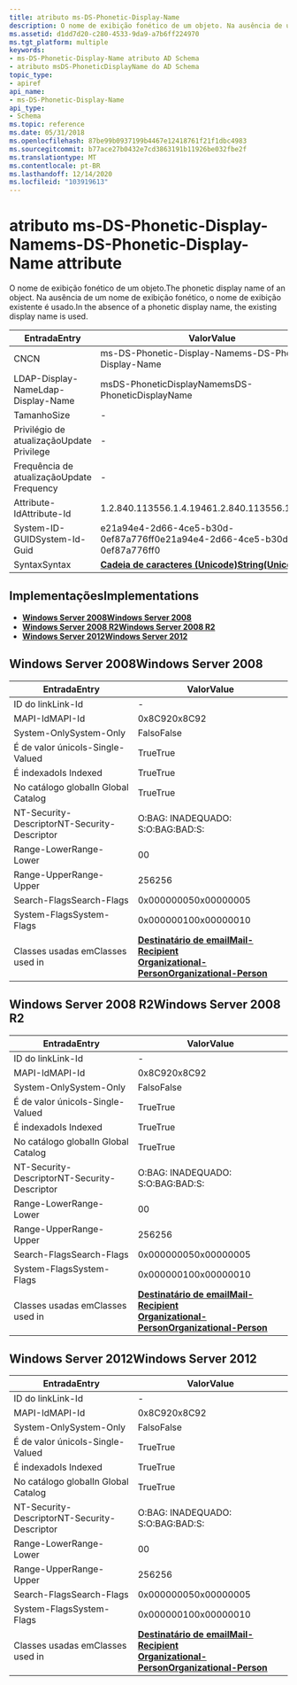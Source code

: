 ```yaml
---
title: atributo ms-DS-Phonetic-Display-Name
description: O nome de exibição fonético de um objeto. Na ausência de um nome de exibição fonético, o nome de exibição existente é usado.
ms.assetid: d1dd7d20-c280-4533-9da9-a7b6ff224970
ms.tgt_platform: multiple
keywords:
- ms-DS-Phonetic-Display-Name atributo AD Schema
- atributo msDS-PhoneticDisplayName do AD Schema
topic_type:
- apiref
api_name:
- ms-DS-Phonetic-Display-Name
api_type:
- Schema
ms.topic: reference
ms.date: 05/31/2018
ms.openlocfilehash: 87be99b0937199b4467e12418761f21f1dbc4983
ms.sourcegitcommit: b77ace27b0432e7cd3863191b11926be032fbe2f
ms.translationtype: MT
ms.contentlocale: pt-BR
ms.lasthandoff: 12/14/2020
ms.locfileid: "103919613"
---
```

# <a name="ms-ds-phonetic-display-name-attribute"></a><span data-ttu-id="07b65-106">atributo ms-DS-Phonetic-Display-Name</span><span class="sxs-lookup"><span data-stu-id="07b65-106">ms-DS-Phonetic-Display-Name attribute</span></span>

<span data-ttu-id="07b65-107">O nome de exibição fonético de um objeto.</span><span class="sxs-lookup"><span data-stu-id="07b65-107">The phonetic display name of an object.</span></span> <span data-ttu-id="07b65-108">Na ausência de um nome de exibição fonético, o nome de exibição existente é usado.</span><span class="sxs-lookup"><span data-stu-id="07b65-108">In the absence of a phonetic display name, the existing display name is used.</span></span>



| <span data-ttu-id="07b65-109">Entrada</span><span class="sxs-lookup"><span data-stu-id="07b65-109">Entry</span></span> | <span data-ttu-id="07b65-110">Valor</span><span class="sxs-lookup"><span data-stu-id="07b65-110">Value</span></span> |
|-------------------|---------------------------------------------|
| <span data-ttu-id="07b65-111">CN</span><span class="sxs-lookup"><span data-stu-id="07b65-111">CN</span></span>                | <span data-ttu-id="07b65-112">ms-DS-Phonetic-Display-Name</span><span class="sxs-lookup"><span data-stu-id="07b65-112">ms-DS-Phonetic-Display-Name</span></span>                 |
| <span data-ttu-id="07b65-113">LDAP-Display-Name</span><span class="sxs-lookup"><span data-stu-id="07b65-113">Ldap-Display-Name</span></span> | <span data-ttu-id="07b65-114">msDS-PhoneticDisplayName</span><span class="sxs-lookup"><span data-stu-id="07b65-114">msDS-PhoneticDisplayName</span></span>                    |
| <span data-ttu-id="07b65-115">Tamanho</span><span class="sxs-lookup"><span data-stu-id="07b65-115">Size</span></span>              | \-                                          |
| <span data-ttu-id="07b65-116">Privilégio de atualização</span><span class="sxs-lookup"><span data-stu-id="07b65-116">Update Privilege</span></span>  | \-                                          |
| <span data-ttu-id="07b65-117">Frequência de atualização</span><span class="sxs-lookup"><span data-stu-id="07b65-117">Update Frequency</span></span>  | \-                                          |
| <span data-ttu-id="07b65-118">Attribute-Id</span><span class="sxs-lookup"><span data-stu-id="07b65-118">Attribute-Id</span></span>      | <span data-ttu-id="07b65-119">1.2.840.113556.1.4.1946</span><span class="sxs-lookup"><span data-stu-id="07b65-119">1.2.840.113556.1.4.1946</span></span>                     |
| <span data-ttu-id="07b65-120">System-ID-GUID</span><span class="sxs-lookup"><span data-stu-id="07b65-120">System-Id-Guid</span></span>    | <span data-ttu-id="07b65-121">e21a94e4-2d66-4ce5-b30d-0ef87a776ff0</span><span class="sxs-lookup"><span data-stu-id="07b65-121">e21a94e4-2d66-4ce5-b30d-0ef87a776ff0</span></span>        |
| <span data-ttu-id="07b65-122">Syntax</span><span class="sxs-lookup"><span data-stu-id="07b65-122">Syntax</span></span>            | [<span data-ttu-id="07b65-123">**Cadeia de caracteres (Unicode)**</span><span class="sxs-lookup"><span data-stu-id="07b65-123">**String(Unicode)**</span></span>](s-string-unicode.md) |



## <a name="implementations"></a><span data-ttu-id="07b65-124">Implementações</span><span class="sxs-lookup"><span data-stu-id="07b65-124">Implementations</span></span>

-   [<span data-ttu-id="07b65-125">**Windows Server 2008**</span><span class="sxs-lookup"><span data-stu-id="07b65-125">**Windows Server 2008**</span></span>](#windows-server-2008)
-   [<span data-ttu-id="07b65-126">**Windows Server 2008 R2**</span><span class="sxs-lookup"><span data-stu-id="07b65-126">**Windows Server 2008 R2**</span></span>](#windows-server-2008-r2)
-   [<span data-ttu-id="07b65-127">**Windows Server 2012**</span><span class="sxs-lookup"><span data-stu-id="07b65-127">**Windows Server 2012**</span></span>](#windows-server-2012)

## <a name="windows-server-2008"></a><span data-ttu-id="07b65-128">Windows Server 2008</span><span class="sxs-lookup"><span data-stu-id="07b65-128">Windows Server 2008</span></span>



| <span data-ttu-id="07b65-129">Entrada</span><span class="sxs-lookup"><span data-stu-id="07b65-129">Entry</span></span> | <span data-ttu-id="07b65-130">Valor</span><span class="sxs-lookup"><span data-stu-id="07b65-130">Value</span></span> |
|------------------------|-------------------------------------------------------------------------------------------------------------------------|
| <span data-ttu-id="07b65-131">ID do link</span><span class="sxs-lookup"><span data-stu-id="07b65-131">Link-Id</span></span>                | \-                                                                                                                      |
| <span data-ttu-id="07b65-132">MAPI-Id</span><span class="sxs-lookup"><span data-stu-id="07b65-132">MAPI-Id</span></span>                | <span data-ttu-id="07b65-133">0x8C92</span><span class="sxs-lookup"><span data-stu-id="07b65-133">0x8C92</span></span>                                                                                                                  |
| <span data-ttu-id="07b65-134">System-Only</span><span class="sxs-lookup"><span data-stu-id="07b65-134">System-Only</span></span>            | <span data-ttu-id="07b65-135">Falso</span><span class="sxs-lookup"><span data-stu-id="07b65-135">False</span></span>                                                                                                                   |
| <span data-ttu-id="07b65-136">É de valor único</span><span class="sxs-lookup"><span data-stu-id="07b65-136">Is-Single-Valued</span></span>       | <span data-ttu-id="07b65-137">True</span><span class="sxs-lookup"><span data-stu-id="07b65-137">True</span></span>                                                                                                                    |
| <span data-ttu-id="07b65-138">É indexado</span><span class="sxs-lookup"><span data-stu-id="07b65-138">Is Indexed</span></span>             | <span data-ttu-id="07b65-139">True</span><span class="sxs-lookup"><span data-stu-id="07b65-139">True</span></span>                                                                                                                    |
| <span data-ttu-id="07b65-140">No catálogo global</span><span class="sxs-lookup"><span data-stu-id="07b65-140">In Global Catalog</span></span>      | <span data-ttu-id="07b65-141">True</span><span class="sxs-lookup"><span data-stu-id="07b65-141">True</span></span>                                                                                                                    |
| <span data-ttu-id="07b65-142">NT-Security-Descriptor</span><span class="sxs-lookup"><span data-stu-id="07b65-142">NT-Security-Descriptor</span></span> | <span data-ttu-id="07b65-143">O:BAG: INADEQUADO: S:</span><span class="sxs-lookup"><span data-stu-id="07b65-143">O:BAG:BAD:S:</span></span>                                                                                                            |
| <span data-ttu-id="07b65-144">Range-Lower</span><span class="sxs-lookup"><span data-stu-id="07b65-144">Range-Lower</span></span>            | <span data-ttu-id="07b65-145">0</span><span class="sxs-lookup"><span data-stu-id="07b65-145">0</span></span>                                                                                                                       |
| <span data-ttu-id="07b65-146">Range-Upper</span><span class="sxs-lookup"><span data-stu-id="07b65-146">Range-Upper</span></span>            | <span data-ttu-id="07b65-147">256</span><span class="sxs-lookup"><span data-stu-id="07b65-147">256</span></span>                                                                                                                     |
| <span data-ttu-id="07b65-148">Search-Flags</span><span class="sxs-lookup"><span data-stu-id="07b65-148">Search-Flags</span></span>           | <span data-ttu-id="07b65-149">0x00000005</span><span class="sxs-lookup"><span data-stu-id="07b65-149">0x00000005</span></span>                                                                                                              |
| <span data-ttu-id="07b65-150">System-Flags</span><span class="sxs-lookup"><span data-stu-id="07b65-150">System-Flags</span></span>           | <span data-ttu-id="07b65-151">0x00000010</span><span class="sxs-lookup"><span data-stu-id="07b65-151">0x00000010</span></span>                                                                                                              |
| <span data-ttu-id="07b65-152">Classes usadas em</span><span class="sxs-lookup"><span data-stu-id="07b65-152">Classes used in</span></span>        | [<span data-ttu-id="07b65-153">**Destinatário de email**</span><span class="sxs-lookup"><span data-stu-id="07b65-153">**Mail-Recipient**</span></span>](c-mailrecipient.md)<br/> [<span data-ttu-id="07b65-154">**Organizational-Person**</span><span class="sxs-lookup"><span data-stu-id="07b65-154">**Organizational-Person**</span></span>](c-organizationalperson.md)<br/> |



## <a name="windows-server-2008-r2"></a><span data-ttu-id="07b65-155">Windows Server 2008 R2</span><span class="sxs-lookup"><span data-stu-id="07b65-155">Windows Server 2008 R2</span></span>



| <span data-ttu-id="07b65-156">Entrada</span><span class="sxs-lookup"><span data-stu-id="07b65-156">Entry</span></span> | <span data-ttu-id="07b65-157">Valor</span><span class="sxs-lookup"><span data-stu-id="07b65-157">Value</span></span> |
|------------------------|-------------------------------------------------------------------------------------------------------------------------|
| <span data-ttu-id="07b65-158">ID do link</span><span class="sxs-lookup"><span data-stu-id="07b65-158">Link-Id</span></span>                | \-                                                                                                                      |
| <span data-ttu-id="07b65-159">MAPI-Id</span><span class="sxs-lookup"><span data-stu-id="07b65-159">MAPI-Id</span></span>                | <span data-ttu-id="07b65-160">0x8C92</span><span class="sxs-lookup"><span data-stu-id="07b65-160">0x8C92</span></span>                                                                                                                  |
| <span data-ttu-id="07b65-161">System-Only</span><span class="sxs-lookup"><span data-stu-id="07b65-161">System-Only</span></span>            | <span data-ttu-id="07b65-162">Falso</span><span class="sxs-lookup"><span data-stu-id="07b65-162">False</span></span>                                                                                                                   |
| <span data-ttu-id="07b65-163">É de valor único</span><span class="sxs-lookup"><span data-stu-id="07b65-163">Is-Single-Valued</span></span>       | <span data-ttu-id="07b65-164">True</span><span class="sxs-lookup"><span data-stu-id="07b65-164">True</span></span>                                                                                                                    |
| <span data-ttu-id="07b65-165">É indexado</span><span class="sxs-lookup"><span data-stu-id="07b65-165">Is Indexed</span></span>             | <span data-ttu-id="07b65-166">True</span><span class="sxs-lookup"><span data-stu-id="07b65-166">True</span></span>                                                                                                                    |
| <span data-ttu-id="07b65-167">No catálogo global</span><span class="sxs-lookup"><span data-stu-id="07b65-167">In Global Catalog</span></span>      | <span data-ttu-id="07b65-168">True</span><span class="sxs-lookup"><span data-stu-id="07b65-168">True</span></span>                                                                                                                    |
| <span data-ttu-id="07b65-169">NT-Security-Descriptor</span><span class="sxs-lookup"><span data-stu-id="07b65-169">NT-Security-Descriptor</span></span> | <span data-ttu-id="07b65-170">O:BAG: INADEQUADO: S:</span><span class="sxs-lookup"><span data-stu-id="07b65-170">O:BAG:BAD:S:</span></span>                                                                                                            |
| <span data-ttu-id="07b65-171">Range-Lower</span><span class="sxs-lookup"><span data-stu-id="07b65-171">Range-Lower</span></span>            | <span data-ttu-id="07b65-172">0</span><span class="sxs-lookup"><span data-stu-id="07b65-172">0</span></span>                                                                                                                       |
| <span data-ttu-id="07b65-173">Range-Upper</span><span class="sxs-lookup"><span data-stu-id="07b65-173">Range-Upper</span></span>            | <span data-ttu-id="07b65-174">256</span><span class="sxs-lookup"><span data-stu-id="07b65-174">256</span></span>                                                                                                                     |
| <span data-ttu-id="07b65-175">Search-Flags</span><span class="sxs-lookup"><span data-stu-id="07b65-175">Search-Flags</span></span>           | <span data-ttu-id="07b65-176">0x00000005</span><span class="sxs-lookup"><span data-stu-id="07b65-176">0x00000005</span></span>                                                                                                              |
| <span data-ttu-id="07b65-177">System-Flags</span><span class="sxs-lookup"><span data-stu-id="07b65-177">System-Flags</span></span>           | <span data-ttu-id="07b65-178">0x00000010</span><span class="sxs-lookup"><span data-stu-id="07b65-178">0x00000010</span></span>                                                                                                              |
| <span data-ttu-id="07b65-179">Classes usadas em</span><span class="sxs-lookup"><span data-stu-id="07b65-179">Classes used in</span></span>        | [<span data-ttu-id="07b65-180">**Destinatário de email**</span><span class="sxs-lookup"><span data-stu-id="07b65-180">**Mail-Recipient**</span></span>](c-mailrecipient.md)<br/> [<span data-ttu-id="07b65-181">**Organizational-Person**</span><span class="sxs-lookup"><span data-stu-id="07b65-181">**Organizational-Person**</span></span>](c-organizationalperson.md)<br/> |



## <a name="windows-server-2012"></a><span data-ttu-id="07b65-182">Windows Server 2012</span><span class="sxs-lookup"><span data-stu-id="07b65-182">Windows Server 2012</span></span>



| <span data-ttu-id="07b65-183">Entrada</span><span class="sxs-lookup"><span data-stu-id="07b65-183">Entry</span></span> | <span data-ttu-id="07b65-184">Valor</span><span class="sxs-lookup"><span data-stu-id="07b65-184">Value</span></span> |
|------------------------|-------------------------------------------------------------------------------------------------------------------------|
| <span data-ttu-id="07b65-185">ID do link</span><span class="sxs-lookup"><span data-stu-id="07b65-185">Link-Id</span></span>                | \-                                                                                                                      |
| <span data-ttu-id="07b65-186">MAPI-Id</span><span class="sxs-lookup"><span data-stu-id="07b65-186">MAPI-Id</span></span>                | <span data-ttu-id="07b65-187">0x8C92</span><span class="sxs-lookup"><span data-stu-id="07b65-187">0x8C92</span></span>                                                                                                                  |
| <span data-ttu-id="07b65-188">System-Only</span><span class="sxs-lookup"><span data-stu-id="07b65-188">System-Only</span></span>            | <span data-ttu-id="07b65-189">Falso</span><span class="sxs-lookup"><span data-stu-id="07b65-189">False</span></span>                                                                                                                   |
| <span data-ttu-id="07b65-190">É de valor único</span><span class="sxs-lookup"><span data-stu-id="07b65-190">Is-Single-Valued</span></span>       | <span data-ttu-id="07b65-191">True</span><span class="sxs-lookup"><span data-stu-id="07b65-191">True</span></span>                                                                                                                    |
| <span data-ttu-id="07b65-192">É indexado</span><span class="sxs-lookup"><span data-stu-id="07b65-192">Is Indexed</span></span>             | <span data-ttu-id="07b65-193">True</span><span class="sxs-lookup"><span data-stu-id="07b65-193">True</span></span>                                                                                                                    |
| <span data-ttu-id="07b65-194">No catálogo global</span><span class="sxs-lookup"><span data-stu-id="07b65-194">In Global Catalog</span></span>      | <span data-ttu-id="07b65-195">True</span><span class="sxs-lookup"><span data-stu-id="07b65-195">True</span></span>                                                                                                                    |
| <span data-ttu-id="07b65-196">NT-Security-Descriptor</span><span class="sxs-lookup"><span data-stu-id="07b65-196">NT-Security-Descriptor</span></span> | <span data-ttu-id="07b65-197">O:BAG: INADEQUADO: S:</span><span class="sxs-lookup"><span data-stu-id="07b65-197">O:BAG:BAD:S:</span></span>                                                                                                            |
| <span data-ttu-id="07b65-198">Range-Lower</span><span class="sxs-lookup"><span data-stu-id="07b65-198">Range-Lower</span></span>            | <span data-ttu-id="07b65-199">0</span><span class="sxs-lookup"><span data-stu-id="07b65-199">0</span></span>                                                                                                                       |
| <span data-ttu-id="07b65-200">Range-Upper</span><span class="sxs-lookup"><span data-stu-id="07b65-200">Range-Upper</span></span>            | <span data-ttu-id="07b65-201">256</span><span class="sxs-lookup"><span data-stu-id="07b65-201">256</span></span>                                                                                                                     |
| <span data-ttu-id="07b65-202">Search-Flags</span><span class="sxs-lookup"><span data-stu-id="07b65-202">Search-Flags</span></span>           | <span data-ttu-id="07b65-203">0x00000005</span><span class="sxs-lookup"><span data-stu-id="07b65-203">0x00000005</span></span>                                                                                                              |
| <span data-ttu-id="07b65-204">System-Flags</span><span class="sxs-lookup"><span data-stu-id="07b65-204">System-Flags</span></span>           | <span data-ttu-id="07b65-205">0x00000010</span><span class="sxs-lookup"><span data-stu-id="07b65-205">0x00000010</span></span>                                                                                                              |
| <span data-ttu-id="07b65-206">Classes usadas em</span><span class="sxs-lookup"><span data-stu-id="07b65-206">Classes used in</span></span>        | [<span data-ttu-id="07b65-207">**Destinatário de email**</span><span class="sxs-lookup"><span data-stu-id="07b65-207">**Mail-Recipient**</span></span>](c-mailrecipient.md)<br/> [<span data-ttu-id="07b65-208">**Organizational-Person**</span><span class="sxs-lookup"><span data-stu-id="07b65-208">**Organizational-Person**</span></span>](c-organizationalperson.md)<br/> |



 

 





